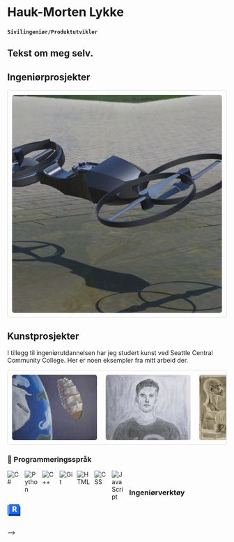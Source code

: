 # Hauk-Morten Lykke

**`Sivilingeniør/Produktutvikler`**

Tekst om meg selv.
---

## Ingeniørprosjekter


<div style="display: flex; overflow-x: auto; gap: 10px; padding: 10px; border: 1px solid #ddd; border-radius: 5px;">
	<img src="photos/Hoverbike_render.jpg" alt="Hoverbike" style="height: 500px; object-fit: cover; border-radius: 5px;" />
	<img src="photos/LabVIEW.JPG" alt="Image 2" style="height: 150px; object-fit: cover; border-radius: 5px;" />
	<img src="photos/CFD_1.png" alt="Image 2" style="height: 150px; object-fit: cover; border-radius: 5px;" />
	<img src="photos/CFD_2.png" alt="Image 2" style="height: 150px; object-fit: cover; border-radius: 5px;" />
</div>

## Kunstprosjekter

I tillegg til ingeniørutdannelsen har jeg studert kunst ved Seattle Central Community College. Her er noen eksempler fra mitt arbeid der.

<div style="display: flex; overflow-x: auto; gap: 10px; padding: 10px; border: 1px solid #ddd; border-radius: 5px;">
	<img src="photos\romskip.jpg" alt="Image 3" style="height: 150px; object-fit: cover; border-radius: 5px; margin-right: 10px;" />
	<img src="photos/selvportrett.jpg" style="height: 150px; object-fit: cover; border-radius: 5px; margin-right: 10px;" />
	<img src="photos/skalle_svart-hvitt.jpg" style="height: 150px; object-fit: cover; border-radius: 5px; margin-right: 10px;" />
</div>

### 🧰 Programmeringsspråk

<img align="left" alt="C#" width="30px" style="padding-right:10px;" src="https://cdn.jsdelivr.net/gh/devicons/devicon@latest/icons/csharp/csharp-original.svg"/>
 
<img align="left" alt="Python" width="30px" style="padding-right:10px;" src="https://cdn.jsdelivr.net/gh/devicons/devicon/icons/python/python-plain.svg" />
<img align="left" alt="C++" width="30px" style="padding-right:10px;" src="https://cdn.jsdelivr.net/gh/devicons/devicon@latest/icons/cplusplus/cplusplus-original.svg" />
<img align="left" alt="Git" width="30px" style="padding-right:10px;" src="https://cdn.jsdelivr.net/gh/devicons/devicon/icons/git/git-original.svg" />
<img align="left" alt="HTML" width="30px" style="padding-right:10px;" src="https://cdn.jsdelivr.net/gh/devicons/devicon@latest/icons/html5/html5-plain-wordmark.svg" />
<img align="left" alt="CSS" width="30px" style="padding-right:10px;" src="https://cdn.jsdelivr.net/gh/devicons/devicon/icons/css3/css3-plain.svg" />
<img align="left" alt="JavaScript" width="30px" style="padding-right:10px;" src="https://cdn.jsdelivr.net/gh/devicons/devicon/icons/javascript/javascript-plain.svg" />

<br />

### Ingeniørverktøy

<img align="left" alt="Revit" width="30px" style="padding-right:10px;" src="icons/autodesk-revit.svg" />

<br />

#
<!--
<details>
 <summary><h3>Utfyllende om meg selv</h3></summary>
   Her kan det stå tekst som kan utviders.

   
<!--
**Hauk-Lykke/Hauk-Lykke** is a ✨ _special_ ✨ repository because its `README.md` (this file) appears on your GitHub profile.

Here are some ideas to get you started:

- 🔭 I’m currently working on ...
- 🌱 I’m currently learning ...
- 👯 I’m looking to collaborate on ...
- 🤔 I’m looking for help with ...
- 💬 Ask me about ...
- 📫 How to reach me: ...
- 😄 Pronouns: ...
- ⚡ Fun fact: ...
-->

-->
